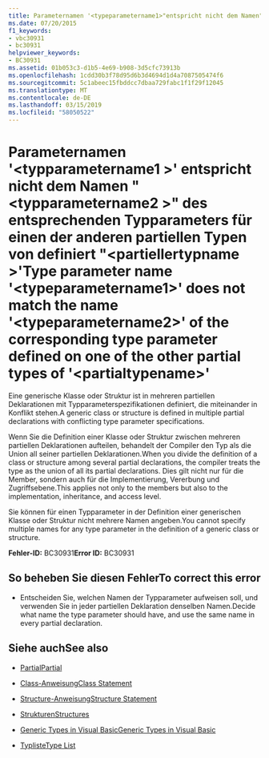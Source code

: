 ```yaml
---
title: Parameternamen '<typeparametername1>"entspricht nicht dem Namen"<typeparametername2>"des entsprechenden Typparameters für einen der anderen partiellen Typen von definiert"<partialtypename>"
ms.date: 07/20/2015
f1_keywords:
- vbc30931
- bc30931
helpviewer_keywords:
- BC30931
ms.assetid: 01b053c3-d1b5-4e69-b908-3d5cfc73913b
ms.openlocfilehash: 1cdd30b3f78d95d6b3d4694d1d4a7087505474f6
ms.sourcegitcommit: 5c1abeec15fbddcc7dbaa729fabc1f1f29f12045
ms.translationtype: MT
ms.contentlocale: de-DE
ms.lasthandoff: 03/15/2019
ms.locfileid: "58050522"
---
```

# <a name="type-parameter-name-typeparametername1-does-not-match-the-name-typeparametername2-of-the-corresponding-type-parameter-defined-on-one-of-the-other-partial-types-of-partialtypename"></a><span data-ttu-id="fc080-102">Parameternamen '\<typparametername1 >' entspricht nicht dem Namen "\<typparametername2 >" des entsprechenden Typparameters für einen der anderen partiellen Typen von definiert "\<partiellertypname >'</span><span class="sxs-lookup"><span data-stu-id="fc080-102">Type parameter name '\<typeparametername1>' does not match the name '\<typeparametername2>' of the corresponding type parameter defined on one of the other partial types of '\<partialtypename>'</span></span>
<span data-ttu-id="fc080-103">Eine generische Klasse oder Struktur ist in mehreren partiellen Deklarationen mit Typparameterspezifikationen definiert, die miteinander in Konflikt stehen.</span><span class="sxs-lookup"><span data-stu-id="fc080-103">A generic class or structure is defined in multiple partial declarations with conflicting type parameter specifications.</span></span>  
  
 <span data-ttu-id="fc080-104">Wenn Sie die Definition einer Klasse oder Struktur zwischen mehreren partiellen Deklarationen aufteilen, behandelt der Compiler den Typ als die Union all seiner partiellen Deklarationen.</span><span class="sxs-lookup"><span data-stu-id="fc080-104">When you divide the definition of a class or structure among several partial declarations, the compiler treats the type as the union of all its partial declarations.</span></span> <span data-ttu-id="fc080-105">Dies gilt nicht nur für die Member, sondern auch für die Implementierung, Vererbung und Zugriffsebene.</span><span class="sxs-lookup"><span data-stu-id="fc080-105">This applies not only to the members but also to the implementation, inheritance, and access level.</span></span>  
  
 <span data-ttu-id="fc080-106">Sie können für einen Typparameter in der Definition einer generischen Klasse oder Struktur nicht mehrere Namen angeben.</span><span class="sxs-lookup"><span data-stu-id="fc080-106">You cannot specify multiple names for any type parameter in the definition of a generic class or structure.</span></span>  
  
 <span data-ttu-id="fc080-107">**Fehler-ID:** BC30931</span><span class="sxs-lookup"><span data-stu-id="fc080-107">**Error ID:** BC30931</span></span>  
  
## <a name="to-correct-this-error"></a><span data-ttu-id="fc080-108">So beheben Sie diesen Fehler</span><span class="sxs-lookup"><span data-stu-id="fc080-108">To correct this error</span></span>  
  
-   <span data-ttu-id="fc080-109">Entscheiden Sie, welchen Namen der Typparameter aufweisen soll, und verwenden Sie in jeder partiellen Deklaration denselben Namen.</span><span class="sxs-lookup"><span data-stu-id="fc080-109">Decide what name the type parameter should have, and use the same name in every partial declaration.</span></span>  
  
## <a name="see-also"></a><span data-ttu-id="fc080-110">Siehe auch</span><span class="sxs-lookup"><span data-stu-id="fc080-110">See also</span></span>

- [<span data-ttu-id="fc080-111">Partial</span><span class="sxs-lookup"><span data-stu-id="fc080-111">Partial</span></span>](../../visual-basic/language-reference/modifiers/partial.md)
- [<span data-ttu-id="fc080-112">Class-Anweisung</span><span class="sxs-lookup"><span data-stu-id="fc080-112">Class Statement</span></span>](../../visual-basic/language-reference/statements/class-statement.md)
- [<span data-ttu-id="fc080-113">Structure-Anweisung</span><span class="sxs-lookup"><span data-stu-id="fc080-113">Structure Statement</span></span>](../../visual-basic/language-reference/statements/structure-statement.md)

- [<span data-ttu-id="fc080-114">Strukturen</span><span class="sxs-lookup"><span data-stu-id="fc080-114">Structures</span></span>](../../visual-basic/programming-guide/language-features/data-types/structures.md)
- [<span data-ttu-id="fc080-115">Generic Types in Visual Basic</span><span class="sxs-lookup"><span data-stu-id="fc080-115">Generic Types in Visual Basic</span></span>](../../visual-basic/programming-guide/language-features/data-types/generic-types.md)
- [<span data-ttu-id="fc080-116">Typliste</span><span class="sxs-lookup"><span data-stu-id="fc080-116">Type List</span></span>](../../visual-basic/language-reference/statements/type-list.md)
